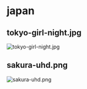 # japan

## tokyo-girl-night.jpg

![tokyo-girl-night.jpg](tokyo-girl-night.jpg)

## sakura-uhd.png

![sakura-uhd.png](sakura-uhd.png)

